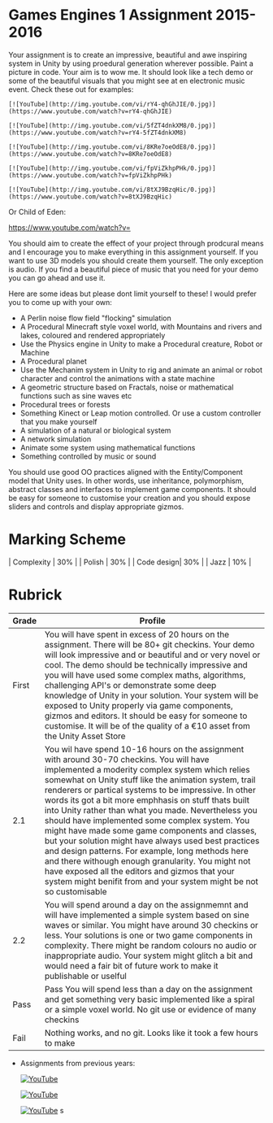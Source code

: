 # Games Engines 1 Assignment 2015-2016

Your assignment is to create an impressive, beautiful and awe inspiring system in Unity by using proedural generation wherever possible. Paint a picture in code. Your aim is to wow me. It should look like a tech demo or some of the beautiful visuals that you might see at en electronic music event. Check these out for examples:

	[![YouTube](http://img.youtube.com/vi/rY4-qhGhJIE/0.jpg)](https://www.youtube.com/watch?v=rY4-qhGhJIE)

	[![YouTube](http://img.youtube.com/vi/5fZT4dnkXM8/0.jpg)](https://www.youtube.com/watch?v=rY4-5fZT4dnkXM8)

	[![YouTube](http://img.youtube.com/vi/8KRe7oeOdE8/0.jpg)](https://www.youtube.com/watch?v=8KRe7oeOdE8)

	[![YouTube](http://img.youtube.com/vi/fpViZkhpPHk/0.jpg)](https://www.youtube.com/watch?v=fpViZkhpPHk)

	[![YouTube](http://img.youtube.com/vi/8tXJ9BzqHic/0.jpg)](https://www.youtube.com/watch?v=8tXJ9BzqHic)

Or Child of Eden:

https://www.youtube.com/watch?v=

You should aim to create the effect of your project through prodcural means and I encourage you to make everything in this assignment yourself. If you want to use 3D models you should create them yourself. The only exception is audio. If you find a beautiful piece of music that you need for your demo you can go ahead and use it.

Here are some ideas but please dont limit yourself to these! I would prefer you to come up with your own:

 - A Perlin noise flow field "flocking" simulation
 - A Procedural Minecraft style voxel world, with Mountains and rivers and lakes, coloured and rendered appropriately
 - Use the Physics engine in Unity to make a Procedural creature, Robot or Machine
 - A Procedural planet
 - Use the Mechanim system in Unity to rig and animate an animal or robot character and control the animations with a state machine
 - A geometric structure based on Fractals, noise or mathematical functions such as sine waves etc
 - Procedural trees or forests
 - Something Kinect or Leap motion controlled. Or use a custom controller that you make yourself  
 - A simulation of a natural or biological system
 - A network simulation
 - Animate some system using mathematical functions 
 - Something controlled by music or sound
 
 You should use good OO practices aligned with the Entity/Component model that Unity uses. In other words, use inheritance, polymorphism, abstract classes and interfaces to implement game components. It should be easy for someone to customise your creation and you should expose sliders and controls and display appropriate gizmos. 
 
 # Marking Scheme
 
 | Complexity | 30% |
 | Polish     | 30% |
 | Code design| 30% |
 | Jazz       | 10% | 
 
 # Rubrick
 
 | Grade | Profile |
 |-------|---------|
 | First | You will have spent in excess of 20 hours on the assignment. There will be 80+ git checkins. Your demo will look impressive and or beautiful and or very novel or cool. The demo should be technically impressive and you will have used some complex maths, algorithms, challenging API's or demonstrate some deep knowledge of Unity in your solution. Your system will be exposed to Unity properly via game components, gizmos and editors. It should be easy for someone to customise. It will be of the quality of a €10 asset from the Unity Asset Store |
 | 2.1   | You wil have spend 10-16 hours on the assignment with around 30-70 checkins. You will have implemented a moderity complex system which relies somewhat on Unity stuff like the animation system, trail renderers or partical systems to be impressive. In other words its got a bit more emphhasis on stuff thats built into Unity rather than what you made. Nevertheless you should have implemented some complex system. You might have made some game components and classes, but your solution might have always used best practices and design patterns. For example, long methods here and there withough enough granularity. You might not have exposed all the editors and gizmos that your system might benifit from and your system might be not so customisable| 
 | 2.2   | You will spend around a day on the assignmemnt and will have implemented a simple system based on sine waves or similar. You might have around 30 checkins or less. Your solutions is one or two game components in complexity. There might be random colours no audio or inappropriate audio. Your system might glitch a bit and would need a fair bit of future work to make it publishable or uselful|
 | Pass  | Pass You will spend less than a day on the assignment and get something very basic implemented like a spiral or a simple voxel world. No git use or evidence of many checkins|
 | Fail  | Nothing works, and no git. Looks like it took a few hours to make | 
 
 - Assignments from previous years:

	[![YouTube](http://img.youtube.com/vi/ii049d7UFrg/0.jpg)](https://www.youtube.com/watch?v=ii049d7UFrg)

	[![YouTube](http://img.youtube.com/vi/5BPxM--x-7M/0.jpg)](https://www.youtube.com/watch?v=5BPxM--x-7M)

	[![YouTube](http://img.youtube.com/vi/ii049d7UFrg/0.jpg)](https://www.youtube.com/watch?v=ii049d7UFrg)
s